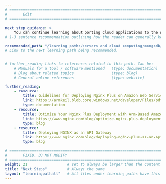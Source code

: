 ```yaml
---
# ================================================================================
#       Edit
# ================================================================================

next_step_guidance: >
    You can continue learning about porting cloud applications to the Arm architecture for increased performance and cost savings. The Learning Path on MongoDB is a great next step.
# 1-3 sentence recommendation outlining how the reader can generally keep learning about these topics, and a specific explanation of why the next step is being recommended.

recommended_path: "/learning-paths/servers-and-cloud-computing/mongodb/"
# Link to the next learning path being recommended.


# further_reading links to references related to this path. Can be:
    # Manuals for a tool / software mentioned   (type: documentation)
    # Blog about related topics                 (type: blog)
    # General online references                 (type: website) 

further_reading:
    - resource:
        title: Guidelines for Deploying Nginx Plus on Amazon Web Services
        link: https://armkeil.blob.core.windows.net/developer/Files/pdf/white-paper/guidelines-for-deploying-nginx-plus-on-aws.pdf
        type: documentation
    - resource:
        title: Optimize Your Nginx Plus Deployment with Arm-Based Amazon EC2 M6g Instances
        link: https://www.nginx.com/blog/optimize-nginx-plus-deployment-arm-based-amazon-ec2-m6g-instances/
        type: blog
    - resource:
        title: Deploying NGINX as an API Gateway
        link: https://www.nginx.com/blog/deploying-nginx-plus-as-an-api-gateway-part-1/
        type: blog

# ================================================================================
#       FIXED, DO NOT MODIFY
# ================================================================================
weight: 21                  # set to always be larger than the content in this path, and one more than 'review'
title: "Next Steps"         # Always the same
layout: "learningpathall"   # All files under learning paths have this same wrapper
---
```

